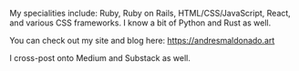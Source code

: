 My specialities include: Ruby, Ruby on Rails, HTML/CSS/JavaScript, React, and various CSS frameworks. I know a bit of Python and Rust as well.

You can check out my site and blog here:
https://andresmaldonado.art

I cross-post onto Medium and Substack as well.
